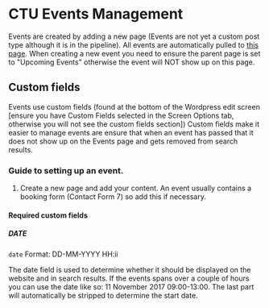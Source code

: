 # CTU Events Management

Events are created by adding a new page (Events are not yet a custom post type although it is in the pipeline). All events are automatically pulled to [this page](https://ctutraining.ac.za/upcoming-events/).
When creating a new event you need to ensure the parent page is set to "Upcoming Events" otherwise the event will NOT show up on this page.

## Custom fields

Events use custom fields (found at the bottom of the Wordpress edit screen [ensure you have Custom Fields selected in the Screen Options tab, otherwise you will not see the custom fields section])
Custom fields make it easier to manage events are ensure that when an event has passed that it does not show up on the Events page and gets removed from search results.

### Guide to setting up an event.

1. Create a new page and add your content. An event usually contains a booking form (Contact Form 7) so add this if necessary.

#### Required custom fields

##### DATE
`date` Format: DD-MM-YYYY HH:ii

The date field is used to determine whether it should be displayed on the website and in search results.
If the events spans over a couple of hours you can use the date like so: 11 November 2017 09:00-13:00. The last part will automatically be stripped to determine the start date.
